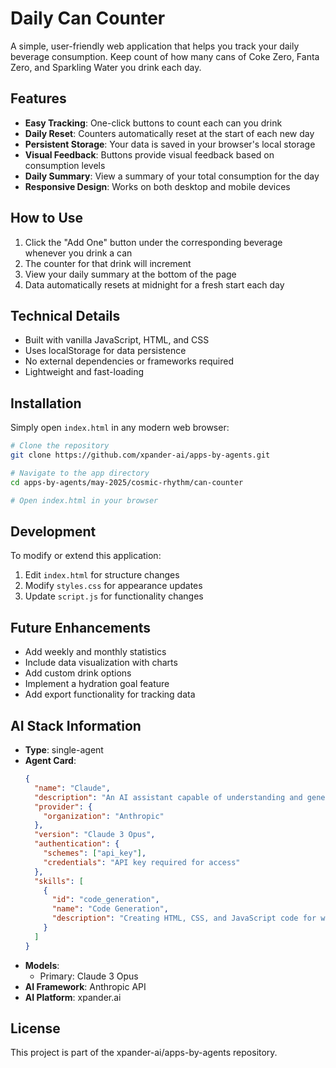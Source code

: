 # Daily Can Counter

A simple, user-friendly web application that helps you track your daily beverage consumption. Keep count of how many cans of Coke Zero, Fanta Zero, and Sparkling Water you drink each day.

## Features

- **Easy Tracking**: One-click buttons to count each can you drink
- **Daily Reset**: Counters automatically reset at the start of each new day
- **Persistent Storage**: Your data is saved in your browser's local storage
- **Visual Feedback**: Buttons provide visual feedback based on consumption levels
- **Daily Summary**: View a summary of your total consumption for the day
- **Responsive Design**: Works on both desktop and mobile devices

## How to Use

1. Click the "Add One" button under the corresponding beverage whenever you drink a can
2. The counter for that drink will increment
3. View your daily summary at the bottom of the page
4. Data automatically resets at midnight for a fresh start each day

## Technical Details

- Built with vanilla JavaScript, HTML, and CSS
- Uses localStorage for data persistence
- No external dependencies or frameworks required
- Lightweight and fast-loading

## Installation

Simply open `index.html` in any modern web browser:

```bash
# Clone the repository
git clone https://github.com/xpander-ai/apps-by-agents.git

# Navigate to the app directory
cd apps-by-agents/may-2025/cosmic-rhythm/can-counter

# Open index.html in your browser
```

## Development

To modify or extend this application:

1. Edit `index.html` for structure changes
2. Modify `styles.css` for appearance updates
3. Update `script.js` for functionality changes

## Future Enhancements

- Add weekly and monthly statistics
- Include data visualization with charts
- Add custom drink options
- Implement a hydration goal feature
- Add export functionality for tracking data

## AI Stack Information

- **Type**: single-agent
- **Agent Card**:
  ```json
  {
    "name": "Claude",
    "description": "An AI assistant capable of understanding and generating text, code, and reasoning about provided information",
    "provider": {
      "organization": "Anthropic"
    },
    "version": "Claude 3 Opus",
    "authentication": {
      "schemes": ["api_key"],
      "credentials": "API key required for access"
    },
    "skills": [
      {
        "id": "code_generation",
        "name": "Code Generation",
        "description": "Creating HTML, CSS, and JavaScript code for web applications"
      }
    ]
  }
  ```
- **Models**:
  - Primary: Claude 3 Opus
- **AI Framework**: Anthropic API
- **AI Platform**: xpander.ai

## License

This project is part of the xpander-ai/apps-by-agents repository.